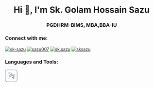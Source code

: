 <h1 align="center">Hi 👋, I'm Sk. Golam Hossain Sazu</h1>
<h3 align="center">PGDHRM-BIMS, MBA,BBA-IU</h3>

<h3 align="left">Connect with me:</h3>
<p align="left">
<a href="https://linkedin.com/in/sk-sazu" target="blank"><img align="center" src="https://raw.githubusercontent.com/rahuldkjain/github-profile-readme-generator/master/src/images/icons/Social/linked-in-alt.svg" alt="sk-sazu" height="30" width="40" /></a>
<a href="https://fb.com/sazu007" target="blank"><img align="center" src="https://raw.githubusercontent.com/rahuldkjain/github-profile-readme-generator/master/src/images/icons/Social/facebook.svg" alt="sazu007" height="30" width="40" /></a>
<a href="https://instagram.com/sk.sazu" target="blank"><img align="center" src="https://raw.githubusercontent.com/rahuldkjain/github-profile-readme-generator/master/src/images/icons/Social/instagram.svg" alt="sk.sazu" height="30" width="40" /></a>
<a href="https://www.youtube.com/c/sksazu" target="blank"><img align="center" src="https://raw.githubusercontent.com/rahuldkjain/github-profile-readme-generator/master/src/images/icons/Social/youtube.svg" alt="sksazu" height="30" width="40" /></a>
</p>

<h3 align="left">Languages and Tools:</h3>
<p align="left"> <a href="https://www.photoshop.com/en" target="_blank" rel="noreferrer"> <img src="https://raw.githubusercontent.com/devicons/devicon/master/icons/photoshop/photoshop-line.svg" alt="photoshop" width="40" height="40"/> </a> </p>
